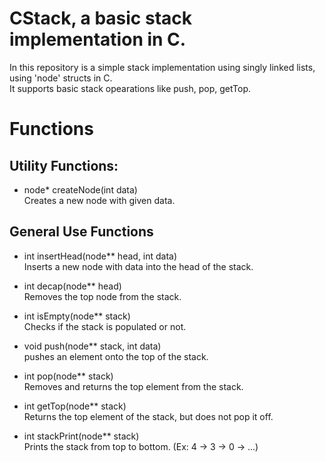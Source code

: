 # CStack, a basic stack implementation in C.
  
In this repository is a simple stack implementation using singly linked lists, using 'node' structs in C.  
It supports basic stack opearations like push, pop, getTop.  

# Functions  
  
## Utility Functions:  
- node* createNode(int data)  
Creates a new node with given data.

## General Use Functions  
- int insertHead(node** head, int data)  
Inserts a new node with data into the head of the stack.  
  
- int decap(node** head)  
Removes the top node from the stack.  
  
- int isEmpty(node** stack)  
Checks if the stack is populated or not.  
  
- void push(node** stack, int data)  
pushes an element onto the top of the stack.  
  
- int pop(node** stack)  
Removes and returns the top element from the stack.  
  
- int getTop(node** stack)  
Returns the top element of the stack, but does not pop it off.  
  
- int stackPrint(node** stack)  
Prints the stack from top to bottom. (Ex: 4 -> 3 -> 0 -> ...)
